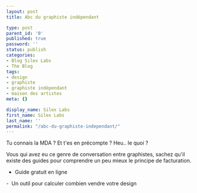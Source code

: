 ```yaml
---
layout: post
title: Abc du graphiste indépendant

type: post
parent_id: '0'
published: true
password: ''
status: publish
categories:
- Blog Silex Labs
- The Blog
tags:
- design
- graphiste
- graphiste indépendant
- maison des artistes
meta: {}

display_name: Silex Labs
first_name: Silex Labs
last_name: ''
permalink: "/abc-du-graphiste-independant/"
---
```


Tu connais la MDA ? Et t'es en précompte ? Heu.. le quoi ?

Vous qui avez eu ce genre de conversation entre graphistes, sachez qu'il existe des guides pour comprendre un peu mieux le principe de facturation.

- Guide gratuit en ligne


-  Un outil pour calculer combien vendre votre design
